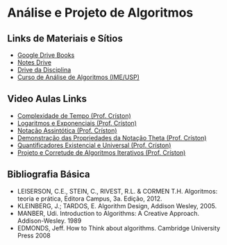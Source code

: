 # Análise e Projeto de Algoritmos

## Links de Materiais e Sítios
- [Google Drive Books](https://drive.google.com/drive/folders/1Jfj2Qbo05tI11EHyDUCede8wRubLmBYD) 
- [Notes Drive](https://drive.google.com/drive/folders/1tkF-WPusUtmIdv3UPAsmP2WLZfp28fxz)
- [Drive da Disciplina](https://drive.google.com/drive/folders/1xAJxgrt01ruxE0ePjN0Wk-1RzhirUBfV?usp=sharing) 
- [Curso de Análise de Algoritmos (IME/USP)](https://www.ime.usp.br/~pf/analise_de_algoritmos/index.html)  

## Video Aulas Links
- [Complexidade de Tempo (Prof. Críston)](https://www.youtube.com/watch?v=uYW-4xU8ipg&ab_channel=Cr%C3%ADstonSouza) 
- [Logaritmos e Exponenciais (Prof. Críston)](https://www.youtube.com/watch?v=wgrX-i6kPbk&ab_channel=Cr%C3%ADstonSouza) 
- [Notação Assintótica (Prof. Críston)](https://youtu.be/7OoTf3NEk18) 
- [Demonstração das Propriedades da Notação Theta (Prof. Críston)](https://youtu.be/_8Sscx1WN9g) 
- [Quantificadores Existencial e Universal (Prof. Críston)](https://youtu.be/iBGVcYIMvpA)
- [Projeto e Corretude de Algoritmos Iterativos (Prof. Críston)](https://youtu.be/CfevmUZFbkY?si=OSBgjGQXL7f--hlG) 

## Bibliografia Básica
- LEISERSON, C.E., STEIN, C., RIVEST, R.L. & CORMEN T.H. Algoritmos: teoria e prática, Editora Campus, 3a. Edição, 2012.
- KLEINBERG, J.; TARDOS, E. Algorithm Design, Addison Wesley, 2005.
- MANBER, Udi. Introduction to Algorithms: A Creative Approach. Addison-Wesley. 1989
- EDMONDS, Jeff. How to Think about algorithms. Cambridge University Press 2008 
